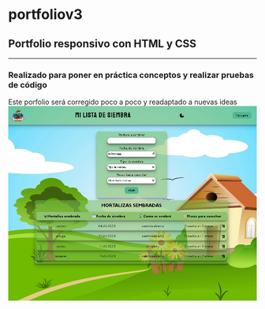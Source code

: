 # portfoliov3
## Portfolio responsivo con HTML y CSS
---
### Realizado para poner en práctica conceptos y realizar pruebas de código
Este porfolio será corregido poco a poco y readaptado a nuevas ideas
 ![image](https://github.com/SirSuk/portfoliov3/blob/master/portfolioo-master/todoapp-mododia.jpg)

